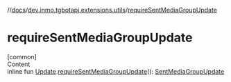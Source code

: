 //[docs](../../index.md)/[dev.inmo.tgbotapi.extensions.utils](index.md)/[requireSentMediaGroupUpdate](require-sent-media-group-update.md)



# requireSentMediaGroupUpdate  
[common]  
Content  
inline fun [Update](../dev.inmo.tgbotapi.types.update.abstracts/-update/index.md).[requireSentMediaGroupUpdate](require-sent-media-group-update.md)(): [SentMediaGroupUpdate](../dev.inmo.tgbotapi.types.update.MediaGroupUpdates/-sent-media-group-update/index.md)  



